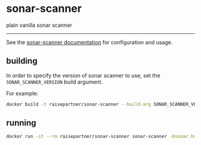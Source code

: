 # sonar-scanner
plain vanilla sonar scanner

---

See the [sonar-scanner documentation](https://docs.sonarqube.org/latest/analysis/scan/sonarscanner/) for configuration and usage.


## building


In order to specify the version of sonar scanner to use, set the
`SONAR_SCANNER_VERSION` build argument.

For example:

```bash
docker build -t raisepartner/sonar-scanner --build-arg SONAR_SCANNER_VERSION=4.0.0.1744-linux .
```


## running


```bash
docker run -it --rm raisepartner/sonar-scanner sonar-scanner -Dsonar.host.url=<YOUR_SONAR_HOST_URL>
```
